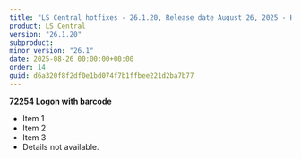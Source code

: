 ```yaml
---
title: "LS Central hotfixes - 26.1.20, Release date August 26, 2025 - Hotfixes"
product: LS Central
version: "26.1.20"
subproduct: 
minor_version: "26.1"
date: 2025-08-26 00:00:00+00:00
order: 14
guid: d6a320f8f2df0e1bd074f7b1ffbee221d2ba7b77
---
```


**72254 Logon with barcode**- Item 1- Item 2- Item 3- Details not available.
